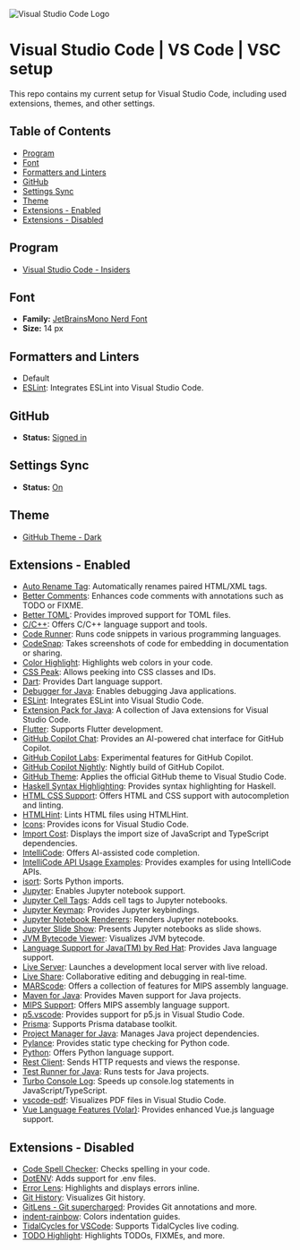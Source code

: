 ![Visual Studio Code Logo](https://upload.wikimedia.org/wikipedia/commons/4/4b/Visual_Studio_Code_Insiders_1.36_icon.svg)

# Visual Studio Code | VS Code | VSC setup

This repo contains my current setup for Visual Studio Code, including used extensions, themes, and other settings.

## Table of Contents
- [Program](#program)
- [Font](#font)
- [Formatters and Linters](#formatters-and-linters)
- [GitHub](#github)
- [Settings Sync](#settings-sync)
- [Theme](#theme)
- [Extensions - Enabled](#extensions---enabled)
- [Extensions - Disabled](#extensions---disabled)

## Program
- [Visual Studio Code - Insiders](https://code.visualstudio.com/insiders)

## Font

- **Family:** [JetBrainsMono Nerd Font](https://www.nerdfonts.com/font-downloads)
- **Size:** 14 px

## Formatters and Linters

- Default
- [ESLint](https://marketplace.visualstudio.com/items?itemName=dbaeumer.vscode-eslint): Integrates ESLint into Visual Studio Code.

## GitHub

- **Status:** [Signed in](https://github.com)

## Settings Sync

- **Status:** [On](https://code.visualstudio.com/docs/editor/settings-sync)

## Theme

- [GitHub Theme - Dark](https://marketplace.visualstudio.com/items?itemName=GitHub.github-vscode-theme)

## Extensions - Enabled

- [Auto Rename Tag](https://marketplace.visualstudio.com/items?itemName=formulahendry.auto-rename-tag): Automatically renames paired HTML/XML tags.
- [Better Comments](https://marketplace.visualstudio.com/items?itemName=aaron-bond.better-comments): Enhances code comments with annotations such as TODO or FIXME.
- [Better TOML](https://marketplace.visualstudio.com/items?itemName=bungcip.better-toml): Provides improved support for TOML files.
- [C/C++](https://marketplace.visualstudio.com/items?itemName=ms-vscode.cpptools): Offers C/C++ language support and tools.
- [Code Runner](https://marketplace.visualstudio.com/items?itemName=formulahendry.code-runner): Runs code snippets in various programming languages.
- [CodeSnap](https://marketplace.visualstudio.com/items?itemName=adpyke.codesnap): Takes screenshots of code for embedding in documentation or sharing.
- [Color Highlight](https://marketplace.visualstudio.com/items?itemName=naumovs.color-highlight): Highlights web colors in your code.
- [CSS Peak](https://marketplace.visualstudio.com/items?itemName=pranaygp.vscode-css-peek): Allows peeking into CSS classes and IDs.
- [Dart](https://marketplace.visualstudio.com/items?itemName=Dart-Code.dart-code): Provides Dart language support.
- [Debugger for Java](https://marketplace.visualstudio.com/items?itemName=vscjava.vscode-java-debug): Enables debugging Java applications.
- [ESLint](https://marketplace.visualstudio.com/items?itemName=dbaeumer.vscode-eslint): Integrates ESLint into Visual Studio Code.
- [Extension Pack for Java](https://marketplace.visualstudio.com/items?itemName=vscjava.vscode-java-pack): A collection of Java extensions for Visual Studio Code.
- [Flutter](https://marketplace.visualstudio.com/items?itemName=Dart-Code.flutter): Supports Flutter development.
- [GitHub Copilot Chat](https://marketplace.visualstudio.com/items?itemName=GitHub.copilot-chat): Provides an AI-powered chat interface for GitHub Copilot.
- [GitHub Copilot Labs](https://marketplace.visualstudio.com/items?itemName=GitHub.copilot-labs): Experimental features for GitHub Copilot.
- [GitHub Copilot Nightly](https://marketplace.visualstudio.com/items?itemName=GitHub.copilot-nightly): Nightly build of GitHub Copilot.
- [GitHub Theme](https://marketplace.visualstudio.com/items?itemName=GitHub.github-vscode-theme): Applies the official GitHub theme to Visual Studio Code.
- [Haskell Syntax Highlighting](https://marketplace.visualstudio.com/items?itemName=justusadam.language-haskell): Provides syntax highlighting for Haskell.
- [HTML CSS Support](https://marketplace.visualstudio.com/items?itemName=ecmel.vscode-html-css): Offers HTML and CSS support with autocompletion and linting.
- [HTMLHint](https://marketplace.visualstudio.com/items?itemName=HTMLHint.vscode-htmlhint): Lints HTML files using HTMLHint.
- [Icons](https://marketplace.visualstudio.com/items?itemName=tal7aouy.icons): Provides icons for Visual Studio Code.
- [Import Cost](https://marketplace.visualstudio.com/items?itemName=wix.vscode-import-cost): Displays the import size of JavaScript and TypeScript dependencies.
- [IntelliCode](https://marketplace.visualstudio.com/items?itemName=VisualStudioExptTeam.vscodeintellicode): Offers AI-assisted code completion.
- [IntelliCode API Usage Examples](https://marketplace.visualstudio.com/items?itemName=VisualStudioExptTeam.intellicode-api-usage-examples): Provides examples for using IntelliCode APIs.
- [isort](https://marketplace.visualstudio.com/items?itemName=ms-python.isort): Sorts Python imports.
- [Jupyter](https://marketplace.visualstudio.com/items?itemName=ms-toolsai.jupyter): Enables Jupyter notebook support.
- [Jupyter Cell Tags](https://marketplace.visualstudio.com/items?itemName=ms-toolsai.vscode-jupyter-cell-tags): Adds cell tags to Jupyter notebooks.
- [Jupyter Keymap](https://marketplace.visualstudio.com/items?itemName=ms-toolsai.jupyter-keymap): Provides Jupyter keybindings.
- [Jupyter Notebook Renderers](https://marketplace.visualstudio.com/items?itemName=ms-toolsai.jupyter-renderers): Renders Jupyter notebooks.
- [Jupyter Slide Show](https://marketplace.visualstudio.com/items?itemName=ms-toolsai.vscode-jupyter-slideshow): Presents Jupyter notebooks as slide shows.
- [JVM Bytecode Viewer](https://marketplace.visualstudio.com/items?itemName=mnxn.jvm-bytecode-viewer): Visualizes JVM bytecode.
- [Language Support for Java(TM) by Red Hat](https://marketplace.visualstudio.com/items?itemName=redhat.java): Provides Java language support.
- [Live Server](https://marketplace.visualstudio.com/items?itemName=ritwickdey.LiveServer): Launches a development local server with live reload.
- [Live Share](https://marketplace.visualstudio.com/items?itemName=MS-vsliveshare.vsliveshare): Collaborative editing and debugging in real-time.
- [MARScode](https://marketplace.visualstudio.com/items?itemName=akainth015.marscode): Offers a collection of features for MIPS assembly language.
- [Maven for Java](https://marketplace.visualstudio.com/items?itemName=vscjava.vscode-maven): Provides Maven support for Java projects.
- [MIPS Support](https://marketplace.visualstudio.com/items?itemName=kdarkhan.mips): Offers MIPS assembly language support.
- [p5.vscode](https://marketplace.visualstudio.com/items?itemName=samplavigne.p5-vscode): Provides support for p5.js in Visual Studio Code.
- [Prisma](https://marketplace.visualstudio.com/items?itemName=Prisma.prisma): Supports Prisma database toolkit.
- [Project Manager for Java](https://marketplace.visualstudio.com/items?itemName=vscjava.vscode-java-dependency): Manages Java project dependencies.
- [Pylance](https://marketplace.visualstudio.com/items?itemName=ms-python.vscode-pylance): Provides static type checking for Python code.
- [Python](https://marketplace.visualstudio.com/items?itemName=ms-python.python): Offers Python language support.
- [Rest Client](https://marketplace.visualstudio.com/items?itemName=humao.rest-client): Sends HTTP requests and views the response.
- [Test Runner for Java](https://marketplace.visualstudio.com/items?itemName=vscjava.vscode-java-test): Runs tests for Java projects.
- [Turbo Console Log](https://marketplace.visualstudio.com/items?itemName=ChakrounAnas.turbo-console-log): Speeds up console.log statements in JavaScript/TypeScript.
- [vscode-pdf](https://marketplace.visualstudio.com/items?itemName=tomoki1207.pdf): Visualizes PDF files in Visual Studio Code.
- [Vue Language Features (Volar)](https://marketplace.visualstudio.com/items?itemName=Vue.volar): Provides enhanced Vue.js language support.

## Extensions - Disabled

- [Code Spell Checker](https://marketplace.visualstudio.com/items?itemName=streetsidesoftware.code-spell-checker): Checks spelling in your code.
- [DotENV](https://marketplace.visualstudio.com/items?itemName=mikestead.dotenv): Adds support for .env files.
- [Error Lens](https://marketplace.visualstudio.com/items?itemName=usernamehw.errorlens): Highlights and displays errors inline.
- [Git History](https://marketplace.visualstudio.com/items?itemName=donjayamanne.githistory): Visualizes Git history.
- [GitLens - Git supercharged](https://marketplace.visualstudio.com/items?itemName=eamodio.gitlens): Provides Git annotations and more.
- [indent-rainbow](https://marketplace.visualstudio.com/items?itemName=oderwat.indent-rainbow): Colors indentation guides.
- [TidalCycles for VSCode](https://marketplace.visualstudio.com/items?itemName=tidalcycles.vscode-tidalcycles): Supports TidalCycles live coding.
- [TODO Highlight](https://marketplace.visualstudio.com/items?itemName=wayou.vscode-todo-highlight): Highlights TODOs, FIXMEs, and more.
